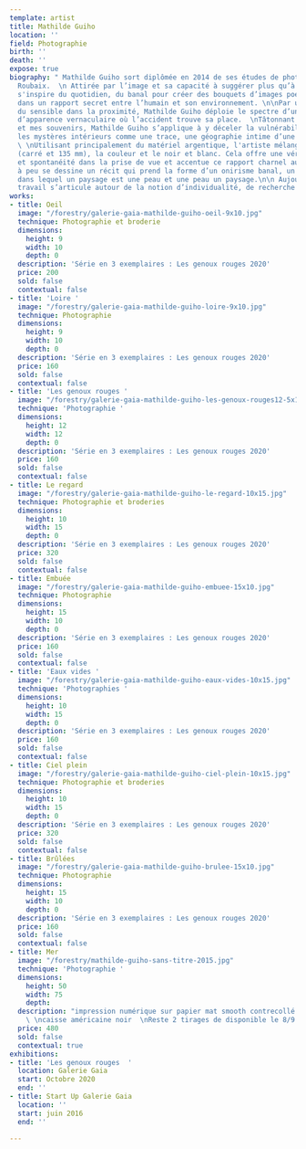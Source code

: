 ```yaml
---
template: artist
title: Mathilde Guiho
location: ''
field: Photographie
birth: ''
death: ''
expose: true
biography: " Mathilde Guiho sort diplômée en 2014 de ses études de photographie à
  Roubaix.  \n Attirée par l’image et sa capacité à suggérer plus qu’à dire, elle
  s'inspire du quotidien, du banal pour créer des bouquets d’images poétiques s’inscrivant
  dans un rapport secret entre l’humain et son environnement. \n\nPar une recherche
  du sensible dans la proximité, Mathilde Guiho déploie le spectre d’une photographie
  d’apparence vernaculaire où l’accident trouve sa place.  \nTâtonnant dans son quotidien
  et mes souvenirs, Mathilde Guiho s’applique à y déceler la vulnérabilité des corps,
  les mystères intérieurs comme une trace, une géographie intime d’une fiction documentaire.
  \ \nUtilisant principalement du matériel argentique, l'artiste mélange les formats
  (carré et 135 mm), la couleur et le noir et blanc. Cela offre une véritable liberté
  et spontanéité dans la prise de vue et accentue ce rapport charnel aux images mentales.\n\nPeu
  à peu se dessine un récit qui prend la forme d’un onirisme banal, un réalisme magique
  dans lequel un paysage est une peau et une peau un paysage.\n\n Aujourd’hui, son
  travail s’articule autour de la notion d’individualité, de recherche autour du souvenirs."
works:
- title: Oeil
  image: "/forestry/galerie-gaia-mathilde-guiho-oeil-9x10.jpg"
  technique: Photographie et broderie
  dimensions:
    height: 9
    width: 10
    depth: 0
  description: 'Série en 3 exemplaires : Les genoux rouges 2020'
  price: 200
  sold: false
  contextual: false
- title: 'Loire '
  image: "/forestry/galerie-gaia-mathilde-guiho-loire-9x10.jpg"
  technique: Photographie
  dimensions:
    height: 9
    width: 10
    depth: 0
  description: 'Série en 3 exemplaires : Les genoux rouges 2020'
  price: 160
  sold: false
  contextual: false
- title: 'Les genoux rouges '
  image: "/forestry/galerie-gaia-mathilde-guiho-les-genoux-rouges12-5x12-5.jpg"
  technique: 'Photographie '
  dimensions:
    height: 12
    width: 12
    depth: 0
  description: 'Série en 3 exemplaires : Les genoux rouges 2020'
  price: 160
  sold: false
  contextual: false
- title: Le regard
  image: "/forestry/galerie-gaia-mathilde-guiho-le-regard-10x15.jpg"
  technique: Photographie et broderies
  dimensions:
    height: 10
    width: 15
    depth: 0
  description: 'Série en 3 exemplaires : Les genoux rouges 2020'
  price: 320
  sold: false
  contextual: false
- title: Embuée
  image: "/forestry/galerie-gaia-mathilde-guiho-embuee-15x10.jpg"
  technique: Photographie
  dimensions:
    height: 15
    width: 10
    depth: 0
  description: 'Série en 3 exemplaires : Les genoux rouges 2020'
  price: 160
  sold: false
  contextual: false
- title: 'Eaux vides '
  image: "/forestry/galerie-gaia-mathilde-guiho-eaux-vides-10x15.jpg"
  technique: 'Photographies '
  dimensions:
    height: 10
    width: 15
    depth: 0
  description: 'Série en 3 exemplaires : Les genoux rouges 2020'
  price: 160
  sold: false
  contextual: false
- title: Ciel plein
  image: "/forestry/galerie-gaia-mathilde-guiho-ciel-plein-10x15.jpg"
  technique: Photographie et broderies
  dimensions:
    height: 10
    width: 15
    depth: 0
  description: 'Série en 3 exemplaires : Les genoux rouges 2020'
  price: 320
  sold: false
  contextual: false
- title: Brûlées
  image: "/forestry/galerie-gaia-mathilde-guiho-brulee-15x10.jpg"
  technique: Photographie
  dimensions:
    height: 15
    width: 10
    depth: 0
  description: 'Série en 3 exemplaires : Les genoux rouges 2020'
  price: 160
  sold: false
  contextual: false
- title: Mer
  image: "/forestry/mathilde-guiho-sans-titre-2015.jpg"
  technique: 'Photographie '
  dimensions:
    height: 50
    width: 75
    depth: 
  description: "impression numérique sur papier mat smooth contrecollé sur dibond
    \ \ncaisse américaine noir  \nReste 2 tirages de disponible le 8/9 et 9/9"
  price: 480
  sold: false
  contextual: true
exhibitions:
- title: 'Les genoux rouges  '
  location: Galerie Gaia
  start: Octobre 2020
  end: ''
- title: Start Up Galerie Gaia
  location: ''
  start: juin 2016
  end: ''

---
```

